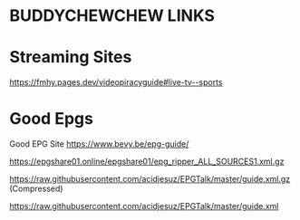 # BUDDYCHEWCHEW LINKS

# Streaming Sites
https://fmhy.pages.dev/videopiracyguide#live-tv--sports

# Good Epgs
Good EPG Site https://www.bevy.be/epg-guide/

https://epgshare01.online/epgshare01/epg_ripper_ALL_SOURCES1.xml.gz

https://raw.githubusercontent.com/acidjesuz/EPGTalk/master/guide.xml.gz (Compressed)

https://raw.githubusercontent.com/acidjesuz/EPGTalk/master/guide.xml


